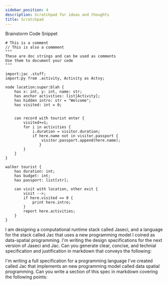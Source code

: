 ```yaml
---
sidebar_position: 4
description: Scratchpad for ideas and thoughts
title: Scratchpad
---
```


Brainstorm Code Snippet

```jac
# This is a comment
// This is also a commment
"""
These are doc strings and can be used as comments
Use them to document your code
"""

import:jac .stuff;
import:py from .activity, Activity as Actvy;

node location:super:blah {
    has x: int, y: int, name: str;
    has anchor activities: list[Activity];
    has hidden intro: str = "Welcome";
    has visited: int = 0;


    can record with tourist enter {
        visited+=1;
        for i in activities {
            i.duration = visitor.duration;
            if here.name not in visitor.passport {
                visitor.passport.append(here.name);
               }
        }
    }
}

walker tourist {
    has duration: int;
    has budget: int;
    has passport: list[str];

    can visit with location, other exit {
        visit -->;
        if here.visited == 0 {
            print here.intro;
        }
        report here.activities;
    }
}
```

I am designing a computational runtime stack called Jaseci, and a language for the stack called Jac that uses a new programming model I coined as data-spatial programming. I'm writing the design specifications for the next version of Jaseci and Jac. Can you generate clear, concise, and technial specification and justification in markdown that conveys the following:

I'm writing a full specification for a programming language I've created called Jac that implements an new programming model called data spatial programming. Can you write a section of this spec in markdown covering the following points:
